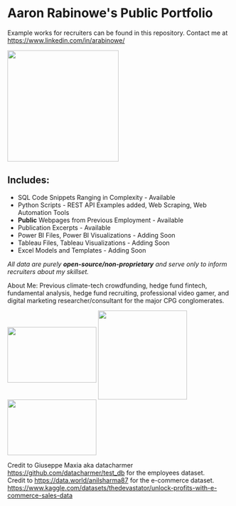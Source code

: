 # Aaron Rabinowe's Public Portfolio 
Example works for recruiters can be found in this repository. Contact me at https://www.linkedin.com/in/arabinowe/ 
<p><img src="https://user-images.githubusercontent.com/29517585/211059284-e9ce08ad-d1c1-4fad-844f-724ea9b62add.jpg"  height="250" width="250"><br/></P>

## Includes:
- SQL Code Snippets Ranging in Complexity - Available
- Python Scripts - REST API Examples added, Web Scraping, Web Automation Tools
- **Public** Webpages from Previous Employment - Available
- Publication Excerpts - Available
- Power BI Files, Power BI Visualizations - Adding Soon
- Tableau Files, Tableau Visualizations - Adding Soon
- Excel Models and Templates - Adding Soon

*All data are purely **open-source/non-proprietary** and serve only to inform recruiters about my skillset.*

About Me: Previous climate-tech crowdfunding, hedge fund fintech, fundamental analysis, hedge fund recruiting, professional video gamer, and digital marketing researcher/consultant for the major CPG conglomerates.

<a href="url"><img src="https://i0.wp.com/learn.onemonth.com/wp-content/uploads/2019/07/image2-1.png?w=600&ssl=1" align="center" height="125" width="200" ></a>
<a href="url"><img src="https://logodownload.org/wp-content/uploads/2019/10/python-logo-0.png" align="center" height="200" width="200" ></a>
<a href="url"><img src="https://logos-world.net/wp-content/uploads/2021/10/Tableau-Logo-700x394.png" align="center" height="125" width="200" ></a>


Credit to Giuseppe Maxia aka datacharmer https://github.com/datacharmer/test_db for the employees dataset.
<br>Credit to https://data.world/anilsharma87 for the e-commerce dataset. https://www.kaggle.com/datasets/thedevastator/unlock-profits-with-e-commerce-sales-data</br>
